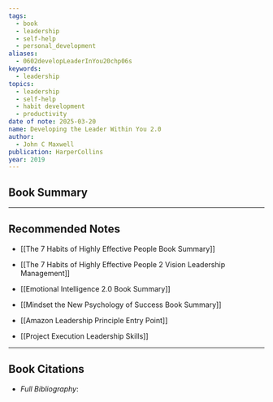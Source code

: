```yaml
---
tags:
  - book
  - leadership
  - self-help
  - personal_development
aliases:
  - 0602developLeaderInYou20chp06s
keywords:
  - leadership
topics:
  - leadership
  - self-help
  - habit development
  - productivity
date of note: 2025-03-20
name: Developing the Leader Within You 2.0
author:
  - John C Maxwell
publication: HarperCollins
year: 2019
---
```


## Book Summary









-----------
##  Recommended Notes


- [[The 7 Habits of Highly Effective People Book Summary]]
- [[The 7 Habits of Highly Effective People 2 Vision Leadership Management]]
- [[Emotional Intelligence 2.0 Book Summary]]
- [[Mindset the New Psychology of Success Book Summary]]



- [[Amazon Leadership Principle Entry Point]]
- [[Project Execution Leadership Skills]]




----------
## Book Citations

- *Full Bibliography*:


